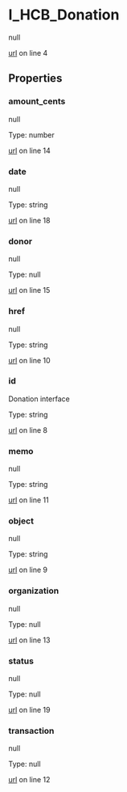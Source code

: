 # I_HCB_Donation

null 

[url](https://github.com/devramsean0/hcb.js/blob/7184b62/src/api_schemas/donation.ts#L4) on line 4  

## Properties
### amount_cents

null 

Type: number  

[url](https://github.com/devramsean0/hcb.js/blob/7184b62/src/api_schemas/donation.ts#L14) on line 14  

### date

null 

Type: string  

[url](https://github.com/devramsean0/hcb.js/blob/7184b62/src/api_schemas/donation.ts#L18) on line 18  

### donor

null 

Type: null  

[url](https://github.com/devramsean0/hcb.js/blob/7184b62/src/api_schemas/donation.ts#L15) on line 15  

### href

null 

Type: string  

[url](https://github.com/devramsean0/hcb.js/blob/7184b62/src/api_schemas/donation.ts#L10) on line 10  

### id

Donation interface 

Type: string  

[url](https://github.com/devramsean0/hcb.js/blob/7184b62/src/api_schemas/donation.ts#L8) on line 8  

### memo

null 

Type: string  

[url](https://github.com/devramsean0/hcb.js/blob/7184b62/src/api_schemas/donation.ts#L11) on line 11  

### object

null 

Type: string  

[url](https://github.com/devramsean0/hcb.js/blob/7184b62/src/api_schemas/donation.ts#L9) on line 9  

### organization

null 

Type: null  

[url](https://github.com/devramsean0/hcb.js/blob/7184b62/src/api_schemas/donation.ts#L13) on line 13  

### status

null 

Type: null  

[url](https://github.com/devramsean0/hcb.js/blob/7184b62/src/api_schemas/donation.ts#L19) on line 19  

### transaction

null 

Type: null  

[url](https://github.com/devramsean0/hcb.js/blob/7184b62/src/api_schemas/donation.ts#L12) on line 12  
